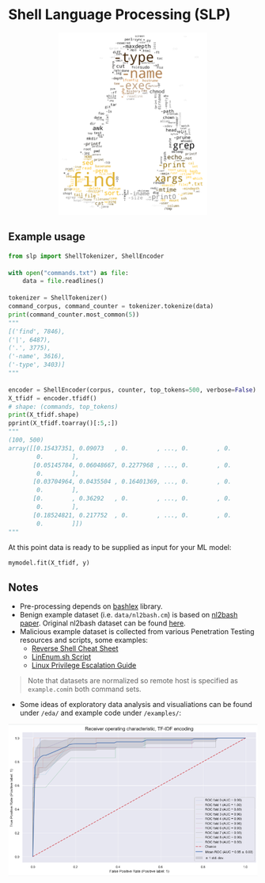 # Shell Language Processing (SLP)

<p align="center"><img src="img/Tux_wordcloud.png" alt="WordCloud of most common elements" width="300"/>

## Example usage

```python
from slp import ShellTokenizer, ShellEncoder

with open("commands.txt") as file:
    data = file.readlines()

tokenizer = ShellTokenizer()
command_corpus, command_counter = tokenizer.tokenize(data)
print(command_counter.most_common(5))
"""
[('find', 7846),
('|', 6487),
('.', 3775),
('-name', 3616),
('-type', 3403)]
"""

encoder = ShellEncoder(corpus, counter, top_tokens=500, verbose=False)
X_tfidf = encoder.tfidf()
# shape: (commands, top_tokens)
print(X_tfidf.shape)
pprint(X_tfidf.toarray()[:5,:])
"""
(100, 500)
array([[0.15437351, 0.09073   , 0.        , ..., 0.        , 0.        ,
        0.        ],
       [0.05145784, 0.06048667, 0.2277968 , ..., 0.        , 0.        ,
        0.        ],
       [0.03704964, 0.0435504 , 0.16401369, ..., 0.        , 0.        ,
        0.        ],
       [0.        , 0.36292   , 0.        , ..., 0.        , 0.        ,
        0.        ],
       [0.18524821, 0.217752  , 0.        , ..., 0.        , 0.        ,
        0.        ]])
"""
```

At this point data is ready to be supplied as input for your ML model:

```python
mymodel.fit(X_tfidf, y)
```

## Notes

- Pre-processing depends on [bashlex](https://github.com/idank/bashlex) library.  
- Benign example dataset (i.e. `data/nl2bash.cm`) is based on [nl2bash paper](https://arxiv.org/abs/1802.08979). Original nl2bash dataset can be found [here](https://github.com/TellinaTool/nl2bash).
- Malicious example dataset is collected from various Penetration Testing resources and scripts, some examples:
  - [Reverse Shell Cheat Sheet](https://github.com/swisskyrepo/PayloadsAllTheThings/blob/master/Methodology%20and%20Resources/Reverse%20Shell%20Cheatsheet.md)
  - [LinEnum.sh Script](https://github.com/rebootuser/LinEnum/blob/master/LinEnum.sh)
  - [Linux Privilege Escalation Guide](https://blog.g0tmi1k.com/2011/08/basic-linux-privilege-escalation/)

> Note that datasets are normalized so remote host is specified as `example.com`in both command sets.

- Some ideas of exploratory data analysis and visualiations can be found under `/eda/` and example code under `/examples/`:

<img src="img/roc_tfidf.png" alt="ROC curve for Cross-Validation of TF-IDF encoded data" width="700">
